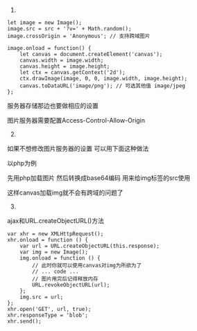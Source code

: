 1. 
```
let image = new Image();
image.src = src + '?v=' + Math.random();
image.crossOrigin = 'Anonymous'; // 支持跨域图片

image.onload = function() {
    let canvas = document.createElement('canvas');
    canvas.width = image.width;
    canvas.height = image.height;
    let ctx = canvas.getContext('2d');
    ctx.drawImage(image, 0, 0, image.width, image.height);
    canvas.toDataURL('image/png'); // 可选其他值 image/jpeg
};
```
服务器存储那边也要做相应的设置

图片服务器需要配置Access-Control-Allow-Origin

2.
如果不想修改图片服务器的设置 可以用下面这种做法

以php为例

先用php加载图片 然后转换成base64编码 用来给img标签的src使用

这样canvas加载img就不会有跨域的问题了

3. 
ajax和URL.createObjectURL()方法
```
var xhr = new XMLHttpRequest();
xhr.onload = function () {
    var url = URL.createObjectURL(this.response);
    var img = new Image();
    img.onload = function () {
        // 此时你就可以使用canvas对img为所欲为了
        // ... code ...
        // 图片用完后记得释放内存
        URL.revokeObjectURL(url);
    };
    img.src = url;
};
xhr.open('GET', url, true);
xhr.responseType = 'blob';
xhr.send();
```
